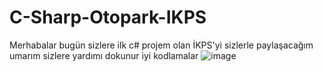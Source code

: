 # C-Sharp-Otopark-IKPS
 Merhabalar bugün sizlere ilk c# projem olan İKPS'yi sizlerle paylaşacağım umarım sizlere yardımı dokunur iyi kodlamalar
![image](https://user-images.githubusercontent.com/127442030/235758346-57dc5710-e519-4e4e-86f8-1044563a04a9.png)
